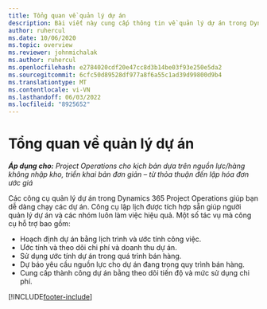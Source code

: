 ```yaml
---
title: Tổng quan về quản lý dự án
description: Bài viết này cung cấp thông tin về quản lý dự án trong Dynamics 365 Project Operations.
author: ruhercul
ms.date: 10/06/2020
ms.topic: overview
ms.reviewer: johnmichalak
ms.author: ruhercul
ms.openlocfilehash: e2784020cdf20e47cc8d3b14be03f93e250e5da2
ms.sourcegitcommit: 6cfc50d89528df977a8f6a55c1ad39d99800d9b4
ms.translationtype: MT
ms.contentlocale: vi-VN
ms.lasthandoff: 06/03/2022
ms.locfileid: "8925652"
---
```

# <a name="project-management-overview"></a>Tổng quan về quản lý dự án

_**Áp dụng cho:** Project Operations cho kịch bản dựa trên nguồn lực/hàng không nhập kho, triển khai bản đơn giản – từ thỏa thuận đến lập hóa đơn ước giá_

Các công cụ quản lý dự án trong Dynamics 365 Project Operations giúp bạn dễ dàng chạy các dự án. Công cụ lập lịch được tích hợp sẵn giúp người quản lý dự án và các nhóm luôn làm việc hiệu quả. Một số tác vụ mà công cụ hỗ trợ bao gồm:

- Hoạch định dự án bằng lịch trình và ước tính công việc.
- Ước tính và theo dõi chi phí và doanh thu dự án.
- Sử dụng ước tính dự án trong quá trình bán hàng.
- Dự báo yêu cầu nguồn lực cho dự án đang trong quy trình bán hàng.
- Cung cấp thành công dự án bằng theo dõi tiến độ và mức sử dụng chi phí.


[!INCLUDE[footer-include](../includes/footer-banner.md)]
